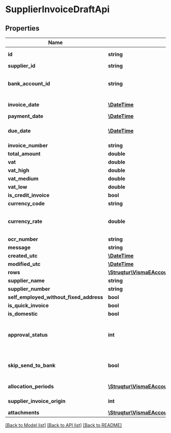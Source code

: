 # SupplierInvoiceDraftApi

## Properties
Name | Type | Description | Notes
------------ | ------------- | ------------- | -------------
**id** | **string** | Purpose: Unique Id provided by eAccounting | [optional] 
**supplier_id** | **string** | Source: Get from /v2/suppliers | 
**bank_account_id** | **string** | Source: Get from /v2/bankaccounts, if not provided the supplier bank account will be used. | [optional] 
**invoice_date** | [**\DateTime**](\DateTime.md) | Format: YYYY-MM-DD. Default: Today&#39;s date | [optional] 
**payment_date** | [**\DateTime**](\DateTime.md) | Format: YYYY-MM-DD | [optional] 
**due_date** | [**\DateTime**](\DateTime.md) | Format: YYYY-MM-DD. Default: Date based on the suppliers Terms of payment | [optional] 
**invoice_number** | **string** | Max length: 50 characters | [optional] 
**total_amount** | **double** | Format: Max 2 decimals | [optional] 
**vat** | **double** | Format: Max 2 decimals | [optional] 
**vat_high** | **double** | Format: Max 2 decimals | [optional] 
**vat_medium** | **double** | Format: Max 2 decimals | [optional] 
**vat_low** | **double** | Format: Max 2 decimals | [optional] 
**is_credit_invoice** | **bool** |  | 
**currency_code** | **string** | Max length: 3 characters | [optional] 
**currency_rate** | **double** | Purpose: If currency code is domestic and currency rate isn&#39;t included it will be fetched from eAccounting | [optional] 
**ocr_number** | **string** | Max length: 25 characters | [optional] 
**message** | **string** | Max length: 25 characters | [optional] 
**created_utc** | [**\DateTime**](\DateTime.md) |  | [optional] 
**modified_utc** | [**\DateTime**](\DateTime.md) |  | [optional] 
**rows** | [**\Struqtur\VismaEAccounting\Model\SupplierInvoiceDraftRowApi[]**](SupplierInvoiceDraftRowApi.md) |  | 
**supplier_name** | **string** | Max length: 50 characters | [optional] 
**supplier_number** | **string** | Max length: 50 characters | [optional] 
**self_employed_without_fixed_address** | **bool** |  | [optional] 
**is_quick_invoice** | **bool** |  | [optional] 
**is_domestic** | **bool** |  | [optional] 
**approval_status** | **int** | Purpose: Use /v2/approval/supplierinvoice/{id}. 0 &#x3D; None, 1 &#x3D; Approved, 2 &#x3D; Rejected, 3 &#x3D; ReadyForApproval, 4 &#x3D; ActionRequired | [optional] 
**skip_send_to_bank** | **bool** | Use when invoice is paid manually, won&#39;t be sent to the bank. Only has affect on active bank integration | [optional] 
**allocation_periods** | [**\Struqtur\VismaEAccounting\Model\AllocationPeriodApi[]**](AllocationPeriodApi.md) | Purpose: For create use POST /v2/allocationperiods. | [optional] 
**supplier_invoice_origin** | **int** | EAccounting &#x3D; 0,  AutoInvoice &#x3D; 1,  API &#x3D; 2,  VAT &#x3D; 3 | [optional] 
**attachments** | [**\Struqtur\VismaEAccounting\Model\AttachmentLinkApi**](AttachmentLinkApi.md) |  | [optional] 

[[Back to Model list]](../README.md#documentation-for-models) [[Back to API list]](../README.md#documentation-for-api-endpoints) [[Back to README]](../README.md)


